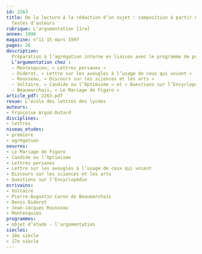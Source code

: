 ```yaml
---
id: 2263
title: De la lecture à la rédaction d’un sujet : composition à partir d’un ou plusieurs
  textes d’auteurs 
rubrique: L’argumentation [1re]
annee: 1996
magazine: n°11 15 mars 1997
pages: 26
description: 
  Préparation à l’agrégation interne en liaison avec le programme de première.
  L’argumentation chez :
  – Montesquieu, « Lettres persanes »
  – Diderot, « Lettre sur les aveugles à l’usage de ceux qui voient »
  – Rousseau, « Discours sur les sciences et les arts »
  – Voltaire, « Candide ou l’Optimisme » et « Questions sur l’Encyclopédie » (article « Blé »)
  – Beaumarchais, « Le Mariage de Figaro »
article_pdf: 2263.pdf
revue: L’école des lettres des lycées
auteurs:
- Françoise Argod-Dutard
disciplines:
- lettres
niveau_etudes:
- première
- agrégation
oeuvres:
- Le Mariage de Figaro
- Candide ou l’Optimisme
- Lettres persanes
- Lettre sur les aveugles à l’usage de ceux qui voient
- Discours sur les sciences et les arts
- Questions sur l’Encyclopédie
ecrivains:
- Voltaire
- Pierre-Augustin Caron de Beaumarchais
- Denis Diderot
- Jean-Jacques Rousseau
- Montesquieu
programmes:
- objet d’étude - l’argumentation
siecles:
- 18e siècle
- 17e siècle
---
```

